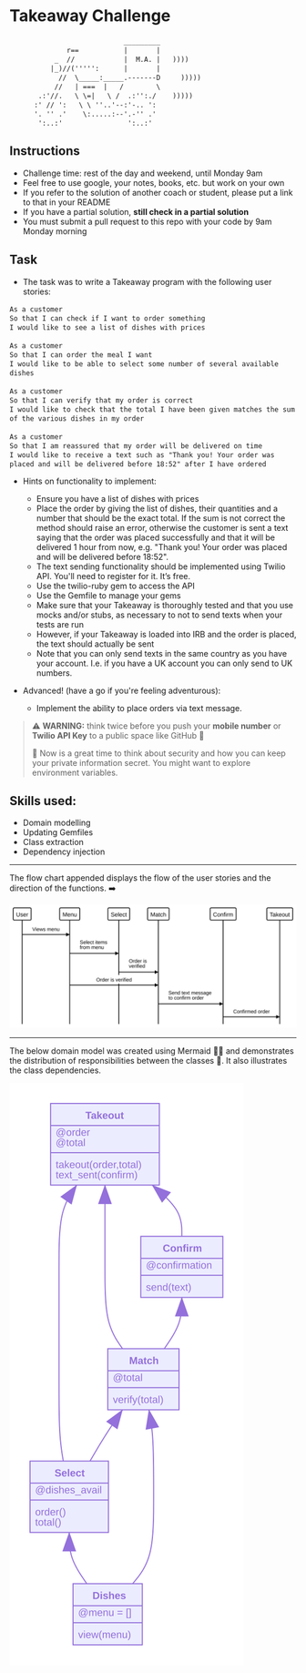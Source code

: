 Takeaway Challenge
==================
```
                            _________
              r==           |       |
           _  //            |  M.A. |   ))))
          |_)//(''''':      |       |
            //  \_____:_____.-------D     )))))
           //   | ===  |   /        \
       .:'//.   \ \=|   \ /  .:'':./    )))))
      :' // ':   \ \ ''..'--:'-.. ':
      '. '' .'    \:.....:--'.-'' .'
       ':..:'                ':..:'

 ```

Instructions
-------

* Challenge time: rest of the day and weekend, until Monday 9am
* Feel free to use google, your notes, books, etc. but work on your own
* If you refer to the solution of another coach or student, please put a link to that in your README
* If you have a partial solution, **still check in a partial solution**
* You must submit a pull request to this repo with your code by 9am Monday morning

Task
-----
* The task was to write a Takeaway program with the following user stories:

```
As a customer
So that I can check if I want to order something
I would like to see a list of dishes with prices

As a customer
So that I can order the meal I want
I would like to be able to select some number of several available dishes

As a customer
So that I can verify that my order is correct
I would like to check that the total I have been given matches the sum of the various dishes in my order

As a customer
So that I am reassured that my order will be delivered on time
I would like to receive a text such as "Thank you! Your order was placed and will be delivered before 18:52" after I have ordered
```

* Hints on functionality to implement:
  * Ensure you have a list of dishes with prices
  * Place the order by giving the list of dishes, their quantities and a number that should be the exact total. If the sum is not correct the method should raise an error, otherwise the customer is sent a text saying that the order was placed successfully and that it will be delivered 1 hour from now, e.g. "Thank you! Your order was placed and will be delivered before 18:52".
  * The text sending functionality should be implemented using Twilio API. You'll need to register for it. It’s free.
  * Use the twilio-ruby gem to access the API
  * Use the Gemfile to manage your gems
  * Make sure that your Takeaway is thoroughly tested and that you use mocks and/or stubs, as necessary to not to send texts when your tests are run
  * However, if your Takeaway is loaded into IRB and the order is placed, the text should actually be sent
  * Note that you can only send texts in the same country as you have your account. I.e. if you have a UK account you can only send to UK numbers.

* Advanced! (have a go if you're feeling adventurous):
  * Implement the ability to place orders via text message.

> :warning: **WARNING:** think twice before you push your **mobile number** or **Twilio API Key** to a public space like GitHub :eyes:
>
> :key: Now is a great time to think about security and how you can keep your private information secret. You might want to explore environment variables.


**Skills used:**
-----
  - Domain modelling
  - Updating Gemfiles
  - Class extraction
  - Dependency injection


-----
The flow chart appended displays the flow of the user stories and the direction of the functions. :arrow_right:

![](images/Flow_Chart_TakeawayChallenge.svg)

-----
The below domain model was created using Mermaid :mermaid: and demonstrates the distribution of responsibilities between the classes :notebook:.
It also illustrates the class dependencies.

![](images/Domain_Model_Takeout.svg)

